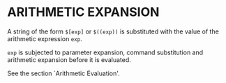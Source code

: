 # ARITHMETIC EXPANSION

A string of the form `$[exp]` or `$((exp))`  is  substituted  with  the value  of the arithmetic expression `exp`.  

`exp` is subjected to parameter expansion, command substitution and arithmetic expansion 
before  it  is evaluated.  

See the section `Arithmetic Evaluation'.
